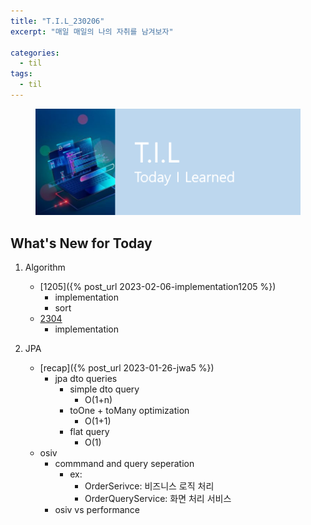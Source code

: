 ```yaml
---
title: "T.I.L_230206"
excerpt: "매일 매일의 나의 자취를 남겨보자"

categories:
  - til
tags:
  - til
---
```

<figure>
    <img src="/assets/images/til_image.png">
</figure>

## What's New for  Today   
1. Algorithm
    - [1205]({% post_url 2023-02-06-implementation1205 %})
        - implementation
        - sort
    - [2304](https://www.acmicpc.net/problem/2304)
        - implementation


2. JPA
    - [recap]({% post_url 2023-01-26-jwa5 %})
        - jpa dto queries
            - simple dto query 
                - O(1+n)
            - toOne + toMany optimization
                - O(1+1)
            - flat query 
                - O(1)
    - osiv
        - commmand and query seperation
            - ex:
                - OrderSerivce: 비즈니스 로직 처리
                - OrderQueryService: 화면 처리 서비스
        - osiv vs performance

        